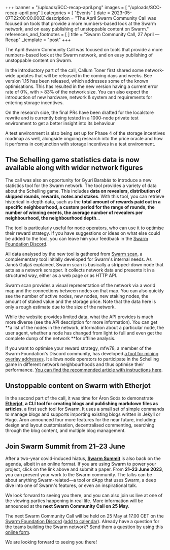 +++
banner = "/uploads/SCC-recap-april.png"
images = [ "/uploads/SCC-recap-april.png" ]
categories = [ "Events" ]
date = 2023-05-07T22:00:00.000Z
description = "The April Swarm Community Call was focused on tools that provide a more numbers-based look at the Swarm network, and on easy publishing of unstoppable content on Swarm."
references_and_footnotes = [ ]
title = "Swarm Community Call, 27 April — Recap"
_template = "post"
+++

The April Swarm Community Call was focused on tools that provide a more numbers-based look at the Swarm network, and on easy publishing of unstoppable content on Swarm.

In the introductory part of the call, Callum Toner first shared some network-wide updates that will be released in the coming days and weeks. Bee version 1.15 has been released, which addresses some of the known optimisations. This has resulted in the new version having a current error rate of 0%, with > 83% of the network size. You can also expect the introduction of new hardware, network & system and requirements for entering storage incentives.

On the research side, the final PRs have been drafted for the localstore rewrite and is currently being tested in a 1000-node private test environment to get a better insight into its behaviour

A test environment is also being set up for Phase 4 of the storage incentives roadmap as well, alongside ongoing research into the price oracle and how it performs in conjunction with storage incentives in a test environment.

## The Schelling game statistics data is now available along with wider network figures

The call was also an opportunity for Gyuri Barabás to introduce a new statistics tool for the Swarm network. The tool provides a variety of data about the Schelling game. This includes **data on revealers, distribution of skipped rounds, rewards, notes and stakes**. With this tool, you can retrieve historical in-depth data, such as the **total amount of rewards paid out in a specific neighbourhood, a custom period for the range of rounds, the number of winning events, the average number of revealers per neighbourhood, the neighbourhood depth**...

The tool is particularly useful for node operators, who can use it to optimise their reward strategy. If you have suggestions or ideas on what else could be added to the tool, you can leave him your feedback in the [Swarm Foundation Discord](https://discord.com/channels/799027393297514537/801438093927776286).

All data analysed by the new tool is gathered from [Swarm scan](https://swarmscan.io/), a complementary tool initially developed for Swarm's internal needs. As Janoš Guljaš explained, Swarm scan is basically a stripped-down node that acts as a network scrapper. It collects network data and presents it in a structured way, either as a web page or as HTTP API.

Swarm scan provides a visual representation of the network via a world map and the connections between nodes on that map. You can also quickly see the number of active nodes, new nodes, new staking nodes, the amount of staked value and the storage price. Note that the data here is only a rough estimate due to the size of the network.

While the website provides limited data, what the API provides is much more diverse (see the API description for more information). You can get **a list of the nodes in the network, information about a particular node, the user agent, whether a node has changed from light to full and even get the complete dump of the network **for offline analysis.

If you want to optimise your reward strategy, mfw78, a member of the Swarm Foundation's Discord community, has developed [a tool for mining overlay addresses](https://github.com/rndlabs/swarm-tools-rs). It allows node operators to participate in the Schelling game in different network neighbourhoods and thus optimise their performance. [You can find the recommended article with instructions here](https://mirror.xyz/mfw78.eth/6izrHbhaANY-WuBQsCJbYMyevjQQqdnfJ3sjBhI0rL0).

## Unstoppable content on Swarm with Etherjot

In the second part of the call, it was time for Áron Soós to demonstrate **[Etherjot](https://github.com/Cafe137/etherjot)**, **a CLI tool for creating blogs and publishing markdown files as articles**, a first such tool for Swarm. It uses a small set of simple commands to manage blogs and supports importing existing blogs written in Jekyll or Hugo. Áron announced four more features for the near future, including: design and layout customisation, decentralised commenting, searching through the blog content, and multiple blog management.

## Join Swarm Summit from 21–23 June

After a two-year covid-induced hiatus, **[Swarm Summit](https://summit.ethswarm.org/)** is also back on the agenda, albeit in an online format. If you are using Swarm to power your project, click on the link above and submit a paper. From **21–23 June 2023**, you can present your work to the Swarm community. The talks can be about anything Swarm-related—a tool or dApp that uses Swarm, a deep dive into one of Swarm's features, or even an inspirational talk.

We look forward to seeing you there, and you can also join us live at one of the viewing parties happening in real life. More information will be announced at the **next Swarm Community Call on 25 May**.

The next Swarm Community Call will be held on 25 May at 17.00 CET on the [Swarm Foundation Discord](https://discord.com/channels/799027393297514537/801438093927776286) ([add to calendar](https://www.addevent.com/event/lP17043997)). Already have a question for the teams building the Swarm network? Send them a question by using this [online form](https://airtable.com/shrBRyrMkXFsJvLS3).

We are looking forward to seeing you there!
